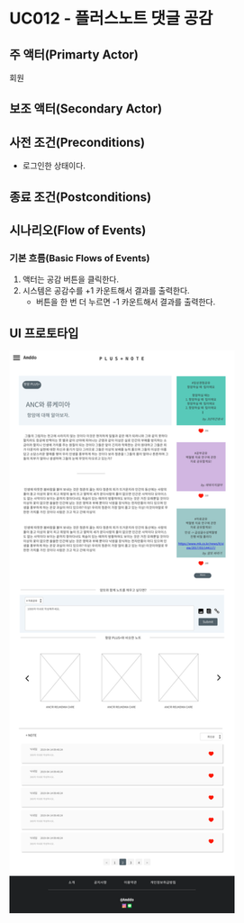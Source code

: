 # UC012 - 플러스노트 댓글 공감
## 주 액터(Primarty Actor)
회원


## 보조 액터(Secondary Actor)

## 사전 조건(Preconditions)
- 로그인한 상태이다.


## 종료 조건(Postconditions)


## 시나리오(Flow of Events)

### 기본 흐름(Basic Flows of Events)
1. 액터는 공감 버튼을 클릭한다.
2. 시스템은 공감수를 +1 카운트해서 결과를 출력한다.
    - 버튼을 한 번 더 누르면 -1 카운트해서 결과를 출력한다.

## UI 프로토타입
<img src="./images/writeNoteComment.png" width="400" height="1000">